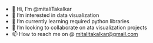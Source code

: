 - 👋 Hi, I’m @mitaliTakalkar
- 👀 I’m interested in data visualization
- 🌱 I’m currently learning required python libraries
- 💞️ I’m looking to collaborate on ata visualization projects
- 📫 How to reach me on  @ mitalitakalkar@gmail.com

<!---
mitaliTakalkar/mitaliTakalkar is a ✨ special ✨ repository because its `README.md` (this file) appears on your GitHub profile.
You can click the Preview link to take a look at your changes.
--->
